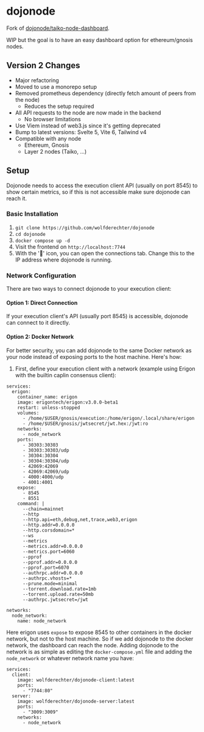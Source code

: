 # dojonode

Fork of [dojonode/taiko-node-dashboard](https://github.com/dojonode/taiko-node-dashboard).

WIP but the goal is to have an easy dashboard option for ethereum/gnosis nodes.

## Version 2 Changes

- Major refactoring
- Moved to use a monorepo setup
- Removed prometheus dependency (directly fetch amount of peers from the node)
    - Reduces the setup required
- All API requests to the node are now made in the backend
    - No browser limitations
- Use Viem instead of web3.js since it's getting deprecated
- Bump to latest versions: Svelte 5, Vite 6, Tailwind v4
- Compatible with any node
    - Ethereum, Gnosis
    - Layer 2 nodes (Taiko, ...)

## Setup

Dojonode needs to access the execution client API (usually on port 8545) to show certain metrics, so if this is not accessible make sure dojonode can reach it.

### Basic Installation

1. `git clone https://github.com/wolfderechter/dojonode`
2. `cd dojonode`
3. `docker compose up -d`
4. Visit the frontend on `http://localhost:7744`
5. With the '📡' icon, you can open the connections tab. Change this to the IP address where dojonode is running.

### Network Configuration

There are two ways to connect dojonode to your execution client:

#### Option 1: Direct Connection

If your execution client's API (usually port 8545) is accessible, dojonode can connect to it directly.

#### Option 2: Docker Network

For better security, you can add dojonode to the same Docker network as your node instead of exposing ports to the host machine. Here's how:

1. First, define your execution client with a network (example using Erigon with the builtin caplin consensus client):

```docker
services:
  erigon:
    container_name: erigon
    image: erigontech/erigon:v3.0.0-beta1
    restart: unless-stopped
    volumes:
      - /home/$USER/gnosis/execution:/home/erigon/.local/share/erigon
      - /home/$USER/gnosis/jwtsecret/jwt.hex:/jwt:ro
    networks:
      - node_network
    ports:
      - 30303:30303
      - 30303:30303/udp
      - 30304:30304
      - 30304:30304/udp
      - 42069:42069
      - 42069:42069/udp
      - 4000:4000/udp
      - 4001:4001
    expose:
      - 8545
      - 8551
    command: |
      --chain=mainnet
      --http
      --http.api=eth,debug,net,trace,web3,erigon
      --http.addr=0.0.0.0
      --http.corsdomain=*
      --ws
      --metrics
      --metrics.addr=0.0.0.0
      --metrics.port=6060
      --pprof
      --pprof.addr=0.0.0.0
      --pprof.port=6070
      --authrpc.addr=0.0.0.0
      --authrpc.vhosts=*
      --prune.mode=minimal
      --torrent.download.rate=1mb
      --torrent.upload.rate=50mb
      --authrpc.jwtsecret=/jwt

networks:
  node_network:
    name: node_network
```

Here erigon uses `expose` to expose 8545 to other containers in the docker network, but not to the host machine. So if we add dojonode to the docker network, the dashboard can reach the node. Adding dojonode to the network is as simple as editing the `docker-compose.yml` file and adding the `node_network` or whatever network name you have:

```docker
services:
  client:
    image: wolfderechter/dojonode-client:latest
    ports:
      - "7744:80"
  server:
    image: wolfderechter/dojonode-server:latest
    ports:
      - "3009:3009"
    networks:
      - node_network


```
